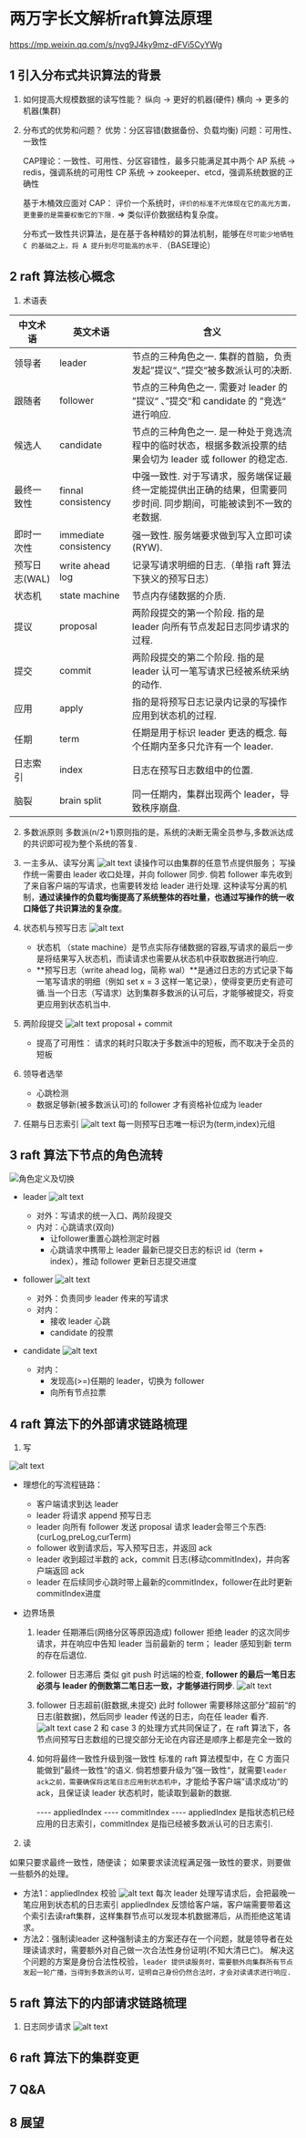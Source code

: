 # 两万字长文解析raft算法原理

https://mp.weixin.qq.com/s/nvg9J4ky9mz-dFVi5CyYWg

## 1 引入分布式共识算法的背景

1. 如何提高大规模数据的读写性能？
   纵向 -> 更好的机器(硬件)
   横向 -> 更多的机器(集群)
2. 分布式的优势和问题？
   优势：分区容错(数据备份、负载均衡)
   问题：可用性、一致性

   CAP理论：一致性、可用性、分区容错性，最多只能满足其中两个
   AP 系统 -> redis，强调系统的可用性
   CP 系统 -> zookeeper、etcd，强调系统数据的正确性

   基于木桶效应面对 CAP： 评价一个系统时，`评价的标准不光体现在它的高光方面，更重要的是需要权衡它的下限.` => 类似评价数据结构复杂度。

   分布式一致性共识算法，是在基于各种精妙的算法机制，能够在`尽可能少地牺牲 C 的基础之上，将 A 提升到尽可能高的水平.`（BASE理论）

## 2 raft 算法核心概念

1. 术语表

| 中文术语      | 英文术语              | 含义                                                                                                              |
| ------------- | --------------------- | ----------------------------------------------------------------------------------------------------------------- |
| 领导者        | leader                | 节点的三种角色之一. 集群的首脑，负责发起”提议“、”提交“被多数派认可的决断.                                         |
| 跟随者        | follower              | 节点的三种角色之一. 需要对 leader 的 ”提议“ 、”提交“和 candidate 的 ”竞选“ 进行响应.                              |
| 候选人        | candidate             | 节点的三种角色之一. 是一种处于竞选流程中的临时状态，根据多数派投票的结果会切为 leader 或 follower 的稳定态.       |
| 最终一致性    | finnal consistency    | 中强一致性. 对于写请求，服务端保证最终一定能提供出正确的结果，但需要同步时间. 同步期间，可能被读到不一致的老数据. |
| 即时一次性    | immediate consistency | 强一致性. 服务端要求做到写入立即可读(RYW).                                                                        |
| 预写日志(WAL) | write ahead log       | 记录写请求明细的日志.（单指 raft 算法下狭义的预写日志）                                                           |
| 状态机        | state machine         | 节点内存储数据的介质.                                                                                             |
| 提议          | proposal              | 两阶段提交的第一个阶段. 指的是 leader 向所有节点发起日志同步请求的过程.                                           |
| 提交          | commit                | 两阶段提交的第二个阶段. 指的是 leader 认可一笔写请求已经被系统采纳的动作.                                         |
| 应用          | apply                 | 指的是将预写日志记录内记录的写操作应用到状态机的过程.                                                             |
| 任期          | term                  | 任期是用于标识 leader 更迭的概念. 每个任期内至多只允许有一个 leader.                                              |
| 日志索引      | index                 | 日志在预写日志数组中的位置.                                                                                       |
| 脑裂          | brain split           | 同一任期内，集群出现两个 leader，导致秩序崩盘.                                                                    |

2. 多数派原则
   多数派(n/2+1)原则指的是，系统的决断无需全员参与,多数派达成的共识即可视为整个系统的答复.
3. 一主多从、读写分离
   ![alt text](image.png)
   读操作可以由集群的任意节点提供服务；
   写操作统一需要由 leader 收口处理，并向 follower 同步. 倘若 follower 率先收到了来自客户端的写请求，也需要转发给 leader 进行处理.
   这种读写分离的机制，**通过读操作的负载均衡提高了系统整体的吞吐量，也通过写操作的统一收口降低了共识算法的复杂度**。
4. 状态机与预写日志
   ![alt text](image-1.png)

   - 状态机 （state machine）是节点实际存储数据的容器,写请求的最后一步是将结果写入状态机，而读请求也需要从状态机中获取数据进行响应.
   - **预写日志（write ahead log，简称 wal）**是通过日志的方式记录下每一笔写请求的明细（例如 set x = 3 这样一笔记录），使得变更历史有迹可循.当一个日志（写请求）达到集群多数派的认可后，才能够被提交，将变更应用到状态机当中.

5. 两阶段提交
   ![alt text](image-2.png)
   proposal + commit

   - 提高了可用性：
     请求的耗时只取决于多数派中的短板，而不取决于全员的短板

6. 领导者选举
   - 心跳检测
   - 数据足够新(被多数派认可)的 follower 才有资格补位成为 leader
7. 任期与日志索引
   ![alt text](image-3.png)
   每一则预写日志唯一标识为(term,index)元组

## 3 raft 算法下节点的角色流转

![角色定义及切换](image-4.png)

- leader
  ![alt text](image-5.png)

  - 对外：写请求的统一入口、两阶段提交
  - 内对：心跳请求(双向)
    - 让follower重置心跳检测定时器
    - 心跳请求中携带上 leader 最新已提交日志的标识 id（term + index），推动 follower 更新日志提交进度

- follower
  ![alt text](image-6.png)

  - 对外：负责同步 leader 传来的写请求
  - 对内：
    - 接收 leader 心跳
    - candidate 的投票

- candidate
  ![alt text](image-7.png)

  - 对内：
    - 发现高(>=)任期的 leader，切换为 follower
    - 向所有节点拉票

## 4 raft 算法下的外部请求链路梳理

1. 写

![alt text](image-8.png)

- 理想化的写流程链路：
  - 客户端请求到达 leader
  - leader 将请求 append 预写日志
  - leader 向所有 follower 发送 proposal 请求
    leader会带三个东西:(curLog,preLog,curTerm)
  - follower 收到请求后，写入预写日志，并返回 ack
  - leader 收到超过半数的 ack，commit 日志(移动commitIndex)，并向客户端返回 ack
  - leader 在后续同步心跳时带上最新的commitIndex，follower在此时更新commitIndex进度
- 边界场景

  1. leader 任期滞后(网络分区等原因造成)
     follower 拒绝 leader 的这次同步请求，并在响应中告知 leader 当前最新的 term；
     leader 感知到新 term 的存在后退位.
  2. follower 日志滞后
     类似 git push 时远端的检查, **follower 的最后一笔日志必须与 leader 的倒数第二笔日志一致，才能够进行同步**.
     ![alt text](image-9.png)
  3. follower 日志超前(脏数据,未提交)
     此时 follower 需要移除这部分”超前“的日志(脏数据)，然后同步 leader 传送的日志，向在任 leader 看齐.
     ![alt text](image-10.png)
     case 2 和 case 3 的处理方式共同保证了，在 raft 算法下，各节点间预写日志数组的已提交部分无论在内容还是顺序上都是完全一致的
  4. 如何将最终一致性升级到强一致性
     标准的 raft 算法模型中，在 C 方面只能做到”最终一致性“的语义. 倘若想要升级为”强一致性“，就需要`leader ack之前，需要确保将这笔日志应用到状态机中`，才能给予客户端”请求成功“的 ack，且保证读 leader 状态机时，能读取到最新的数据.

     ---- appliedIndex ---- commitIndex ----
     appliedIndex 是指状态机已经应用的日志索引，commitIndex 是指已经被多数派认可的日志索引.

2. 读

如果只要求最终一致性，随便读；
如果要求读流程满足强一致性的要求，则要做一些额外的处理。

- 方法1：appliedIndex 校验
  ![alt text](image-11.png)
  每次 leader 处理写请求后，会把最晚一笔应用到状态机的日志索引 appliedIndex 反馈给客户端，客户端需要带着这个索引去读raft集群，这样集群节点可以发现本机数据滞后，从而拒绝这笔请求。
- 方法2：强制读leader
  这种强制读主的方案还存在一个问题，就是领导者在处理读请求时，需要额外对自己做一次合法性身份证明(不知大清已亡)。
  解决这个问题的方案是身份合法性校验，`leader 提供读服务时，需要额外向集群所有节点发起一轮广播，当得到多数派的认可，证明自己身份仍然合法时，才会对读请求进行响应.`

## 5 raft 算法下的内部请求链路梳理

1. 日志同步请求
   ![alt text](image-12.png)

## 6 raft 算法下的集群变更

## 7 Q&A

## 8 展望
